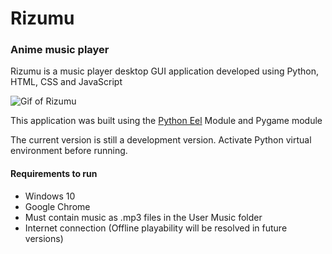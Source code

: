 # Rizumu #
### Anime music player ###

Rizumu is a music player desktop GUI application developed using Python, HTML, CSS and JavaScript

![Gif of Rizumu](https://media.giphy.com/media/3qoJotnmOjzU6fgjrE/giphy.gif)

This application was built using the [Python Eel](https://github.com/ChrisKnott/Eel) Module and Pygame module

The current version is still a development version. Activate Python virtual environment before running.

#### Requirements to run ####
- Windows 10
- Google Chrome
- Must contain music as .mp3 files in the User Music folder
- Internet connection (Offline playability will be resolved in future versions)
